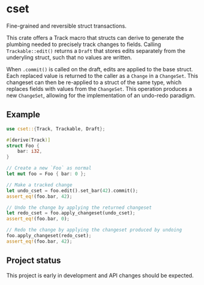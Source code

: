 # cset

Fine-grained and reversible struct transactions.

This crate offers a Track macro that structs can derive to generate the plumbing needed to precisely track changes to fields. Calling `Trackable::edit()` returns a `Draft` that stores edits separately from the underyling struct, such that no values are written.

When `.commit()` is called on the draft, edits are applied to the base struct. Each replaced value is returned to the caller as a `Change` in a `ChangeSet`. This changeset can then be re-applied to a struct of the same type, which replaces fields with values from the `ChangeSet`. This operation produces a new `ChangeSet`, allowing for the implementation of an undo-redo paradigm.

## Example

```rust
use cset::{Track, Trackable, Draft};

#[derive(Track)]
struct Foo {
    bar: i32,
}

// Create a new `Foo` as normal
let mut foo = Foo { bar: 0 };

// Make a tracked change
let undo_cset = foo.edit().set_bar(42).commit();
assert_eq!(foo.bar, 42);

// Undo the change by applying the returned changeset
let redo_cset = foo.apply_changeset(undo_cset);
assert_eq!(foo.bar, 0);

// Redo the change by applying the changeset produced by undoing
foo.apply_changeset(redo_cset);
assert_eq!(foo.bar, 42);
```

## Project status

This project is early in development and API changes should be expected.
